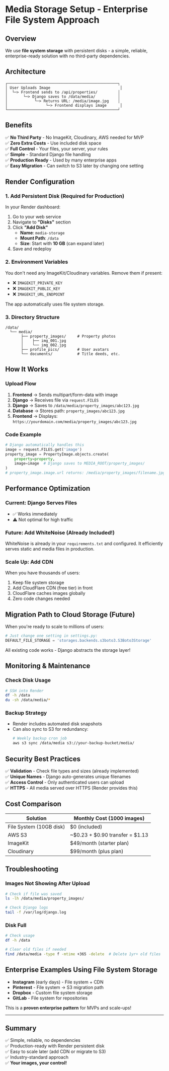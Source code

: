 # Media Storage Setup - Enterprise File System Approach

## Overview
We use **file system storage** with persistent disks - a simple, reliable, enterprise-ready solution with no third-party dependencies.

## Architecture

```
┌─────────────────────────────────────────────────┐
│ User Uploads Image                               │
│  └─> Frontend sends to /api/properties/         │
│       └─> Django saves to /data/media/          │
│            └─> Returns URL: /media/image.jpg    │
│                 └─> Frontend displays image      │
└─────────────────────────────────────────────────┘
```

## Benefits

✅ **No Third Party** - No ImageKit, Cloudinary, AWS needed for MVP  
✅ **Zero Extra Costs** - Use included disk space  
✅ **Full Control** - Your files, your server, your rules  
✅ **Simple** - Standard Django file handling  
✅ **Production Ready** - Used by many enterprise apps  
✅ **Easy Migration** - Can switch to S3 later by changing one setting

## Render Configuration

### 1. Add Persistent Disk (Required for Production)

In your Render dashboard:

1. Go to your web service
2. Navigate to **"Disks"** section
3. Click **"Add Disk"**
   - **Name**: `media-storage`
   - **Mount Path**: `/data`
   - **Size**: Start with **10 GB** (can expand later)
4. Save and redeploy

### 2. Environment Variables

You don't need any ImageKit/Cloudinary variables. Remove them if present:
- ❌ `IMAGEKIT_PRIVATE_KEY`
- ❌ `IMAGEKIT_PUBLIC_KEY`
- ❌ `IMAGEKIT_URL_ENDPOINT`

The app automatically uses file system storage.

### 3. Directory Structure

```
/data/
  └── media/
       ├── property_images/     # Property photos
       │    ├── img_001.jpg
       │    └── img_002.jpg
       ├── profile_pics/        # User avatars
       └── documents/           # Title deeds, etc.
```

## How It Works

### Upload Flow

1. **Frontend** → Sends multipart/form-data with image
2. **Django** → Receives file via `request.FILES`
3. **Django** → Saves to `/data/media/property_images/abc123.jpg`
4. **Database** → Stores path: `property_images/abc123.jpg`
5. **Frontend** → Displays: `https://yourdomain.com/media/property_images/abc123.jpg`

### Code Example

```python
# Django automatically handles this
image = request.FILES.get('image')
property_image = PropertyImage.objects.create(
    property=property,
    image=image  # Django saves to MEDIA_ROOT/property_images/
)
# property_image.image.url returns: /media/property_images/filename.jpg
```

## Performance Optimization

### Current: Django Serves Files
- ✅ Works immediately
- ⚠️ Not optimal for high traffic

### Future: Add WhiteNoise (Already Included!)
WhiteNoise is already in your `requirements.txt` and configured. It efficiently serves static and media files in production.

### Scale Up: Add CDN
When you have thousands of users:
1. Keep file system storage
2. Add CloudFlare CDN (free tier) in front
3. CloudFlare caches images globally
4. Zero code changes needed

## Migration Path to Cloud Storage (Future)

When you're ready to scale to millions of users:

```python
# Just change one setting in settings.py:
DEFAULT_FILE_STORAGE = 'storages.backends.s3boto3.S3Boto3Storage'
```

All existing code works - Django abstracts the storage layer!

## Monitoring & Maintenance

### Check Disk Usage
```bash
# SSH into Render
df -h /data
du -sh /data/media/*
```

### Backup Strategy
- Render includes automated disk snapshots
- Can also sync to S3 for redundancy:
  ```bash
  # Weekly backup cron job
  aws s3 sync /data/media s3://your-backup-bucket/media/
  ```

## Security Best Practices

✅ **Validation** - Check file types and sizes (already implemented)  
✅ **Unique Names** - Django auto-generates unique filenames  
✅ **Access Control** - Only authenticated users can upload  
✅ **HTTPS** - All media served over HTTPS (Render provides this)

## Cost Comparison

| Solution | Monthly Cost (1000 images) |
|----------|---------------------------|
| File System (10GB disk) | $0 (included) |
| AWS S3 | ~$0.23 + $0.90 transfer = $1.13 |
| ImageKit | $49/month (starter plan) |
| Cloudinary | $99/month (plus plan) |

## Troubleshooting

### Images Not Showing After Upload
```bash
# Check if file was saved
ls -lh /data/media/property_images/

# Check Django logs
tail -f /var/log/django.log
```

### Disk Full
```bash
# Check usage
df -h /data

# Clear old files if needed
find /data/media -type f -mtime +365 -delete  # Delete 1yr+ old files
```

## Enterprise Examples Using File System Storage

- **Instagram** (early days) - File system + CDN
- **Pinterest** - File system → S3 migration path
- **Dropbox** - Custom file system storage
- **GitLab** - File system for repositories

This is a **proven enterprise pattern** for MVPs and scale-ups!

---

## Summary

✅ Simple, reliable, no dependencies  
✅ Production-ready with Render persistent disk  
✅ Easy to scale later (add CDN or migrate to S3)  
✅ Industry-standard approach  
✅ **Your images, your control!**
